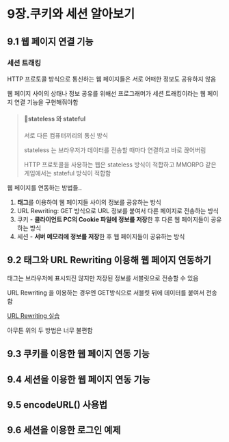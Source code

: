 # 9장.쿠키와 세션 알아보기

## 9.1 웹 페이지 연결 기능

### 세션 트래킹

HTTP 프로토콜 방식으로 통신하는 웹 페이지들은 서로 어떠한 정보도 공유하지 않음

웹 페이지 사이의 상태나 정보 공유를 위해선 프로그래머가 세션 트래킹이라는 웹 페이지 연결 기능을 구현해줘야함

>####  :pushpin:stateless 와 stateful
>
>서로 다른 컴퓨터끼리의 통신 방식
>
>stateless 는 브라우저가 데이터를 전송할 때마다 연결하고 바로 끊어버림
>
>HTTP 프로토콜을 사용하는 웹은  stateless 방식이 적합하고 MMORPG 같은 게임에서는 stateful 방식이 적합함

웹 페이지를 연동하는 방법들..

1. **<hidden>태그**를 이용하여 웹 페이지들 사이의 정보를 공유하는 방식
2. URL Rewriting: GET 방식으로 URL 정보를 붙여서 다른 페이지로 전송하는 방식
3. 쿠키 - **클라이언트 PC의 Cookie 파일에 정보를 저장**한 후 다른 웹 페이지들이 공유하는 방식
4. 세션 - **서버 메모리에 정보를 저장**한 후 웹 페이지들이 공유하는 방식

## 9.2 <hidden> 태그와 URL Rewriting 이용해 웹 페이지 연동하기

<hidden>태그는 브라우저에 표시되진 않지만 저장된 정보를 서블릿으로 전송할 수 있음

URL Rewriting 을 이용하는 경우엔 GET방식으로 서블릿 뒤에 데이터를 붙여서 전송함

[URL Rewriting 실습](https://github.com/jjy3385/javaWeb/blob/main/pro09/src/sec01/ex01/LoginServlet.java)

아무튼 위의 두 방법은 너무 불편함



## 9.3 쿠키를 이용한 웹 페이지 연동 기능

## 9.4 세션을 이용한 웹 페이지 연동 기능

## 9.5 encodeURL() 사용법

## 9.6 세션을 이용한 로그인 예제

